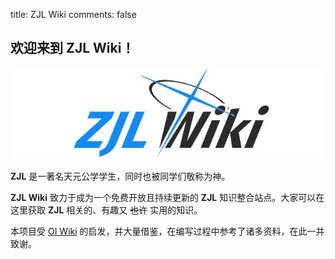 title: ZJL Wiki
comments: false

## 欢迎来到 **ZJL Wiki**！
[![Word Art](images/wordArt.jpg) ](https://github.com/ZJL-wiki/ZJL-wiki)

**ZJL** 是一著名天元公学学生，同时也被同学们敬称为神。

**ZJL Wiki** 致力于成为一个免费开放且持续更新的 **ZJL** 知识整合站点。大家可以在这里获取 **ZJL** 相关的、有趣又 ~~也许~~ 实用的知识。

本项目受 [OI Wiki](https://oi-wiki.org) 的启发，并大量借鉴，在编写过程中参考了诸多资料，在此一并致谢。
